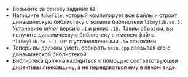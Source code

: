 * Возьмите за основу задание `№2`
* Напишите `Makefile`, который компилирует все файлы и строит динамическую библиотеку с
soname библиотеки `libmylib.so.5.` Установите _minor_ версию `.1` и релиз `.10.` Таким образом, вы получите динамическую библиотеку с именем файла `"libmylib.so.5.1.10"` c установленными `.so` ссылками
* Теперь вы должны уметь собирать `main.cpp` связывая его с динамической библиотекой.
* Библиотека должна находиться с помощью соответствующей директивы линковщику, а не передаваться ему в явном виде.

